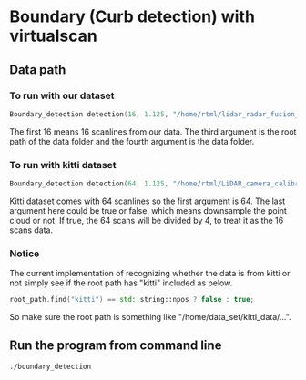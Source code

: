 # Boundary (Curb detection) with virtualscan

## Data path

### To run with our dataset
```cpp
Boundary_detection detection(16, 1.125, "/home/rtml/lidar_radar_fusion_curb_detection/data/", "20191126163620_synced/", frameStart, frameEnd+1, false);
```
The first 16 means 16 scanlines from our data.
The third argument is the root path of the data folder and the fourth argument is the data folder.

### To run with kitti dataset
```cpp
Boundary_detection detection(64, 1.125, "/home/rtml/LiDAR_camera_calibration_work/data/kitti_data/2011_09_26/", "2011_09_26_drive_0013_sync/", frameStart, frameEnd+1, false);
```
Kitti dataset comes with 64 scanlines so the first argument is 64.
The last argument here could be true or false, which means downsample the point cloud or not. 
If true, the 64 scans will be divided by 4, to treat it as the 16 scans data.

### Notice
The current implementation of recognizing whether the data is from kitti or not simply see if the root path
has "kitti" included as below.
```cpp
root_path.find("kitti") == std::string::npos ? false : true;
```
So make sure the root path is something like "/home/data_set/kitti_data/...".

## Run the program from command line 
```
./boundary_detection
```
